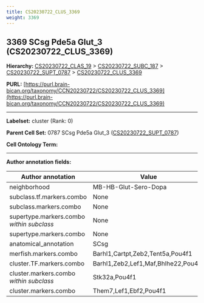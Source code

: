 ```yaml
---
title: CS20230722_CLUS_3369
weight: 3369
---
```

## 3369 SCsg Pde5a Glut_3 (CS20230722_CLUS_3369)
<b>Hierarchy: </b>
[CS20230722_CLAS_19](../CS20230722_CLAS_19) >
[CS20230722_SUBC_187](../CS20230722_SUBC_187) >
[CS20230722_SUPT_0787](../CS20230722_SUPT_0787) >
[CS20230722_CLUS_3369](../CS20230722_CLUS_3369)

**PURL:** [https://purl.brain-bican.org/taxonomy/CCN20230722/CS20230722_CLUS_3369](https://purl.brain-bican.org/taxonomy/CCN20230722/CS20230722_CLUS_3369)

---


**Labelset:** cluster (Rank: 0)

**Parent Cell Set:** 0787 SCsg Pde5a Glut_3 ([CS20230722_SUPT_0787](../CS20230722_SUPT_0787))



**Cell Ontology Term:** 

[MARKER GENES.]: #


---

[TRANSFERRED ANNOTATIONS.]: #


[AUTHOR ANNOTATION FIELDS.]: #


**Author annotation fields:**

| Author annotation | Value |
|-------------------|-------|
|neighborhood|MB-HB-Glut-Sero-Dopa|
|subclass.tf.markers.combo|None|
|subclass.markers.combo|None|
|supertype.markers.combo _within subclass_|None|
|supertype.markers.combo|None|
|anatomical_annotation|SCsg|
|merfish.markers.combo|Barhl1,Cartpt,Zeb2,Tent5a,Pou4f1|
|cluster.TF.markers.combo|Barhl1,Zeb2,Lef1,Maf,Bhlhe22,Pou4f1|
|cluster.markers.combo _within subclass_|Stk32a,Pou4f1|
|cluster.markers.combo|Them7,Lef1,Ebf2,Pou4f1|
